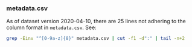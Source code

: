 ### metadata.csv
As of dataset version 2020-04-10, there are 25 lines not adhering to the column
format in `metadata.csv`. See:

```bash
grep -Einv "^[0-9a-z]{8}" metadata.csv | cut -f1 -d":" | tail -n+2
```
